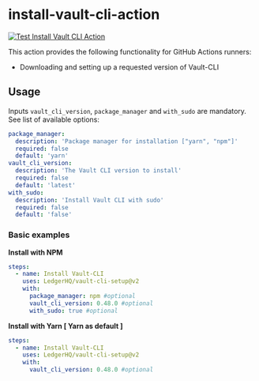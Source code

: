 # install-vault-cli-action

[![Test Install Vault CLI Action](https://github.com/LedgerHQ/install-vault-cli-action/actions/workflows/main.yml/badge.svg?branch=main)](https://github.com/LedgerHQ/install-vault-cli-action/actions/workflows/main.yml)

This action provides the following functionality for GitHub Actions runners:

- Downloading and setting up a requested version of Vault-CLI

## Usage

Inputs `vault_cli_version`, `package_manager` and `with_sudo` are mandatory.
See list of available options:

```yaml
package_manager:
  description: 'Package manager for installation ["yarn", "npm"]'
  required: false
  default: 'yarn'
vault_cli_version:
  description: 'The Vault CLI version to install'
  required: false
  default: 'latest'
with_sudo:
  description: 'Install Vault CLI with sudo'
  required: false
  default: 'false'
```

### Basic examples

**Install with NPM**

```yaml
steps:
  - name: Install Vault-CLI
    uses: LedgerHQ/vault-cli-setup@v2
    with:
      package_manager: npm #optional
      vault_cli_version: 0.48.0 #optional
      with_sudo: true #optional
```

**Install with Yarn [ Yarn as default ]**

```yaml
steps:
  - name: Install Vault-CLI
    uses: LedgerHQ/vault-cli-setup@v2
    with:
      vault_cli_version: 0.48.0 #optional
```
